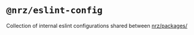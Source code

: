 # `@nrz/eslint-config`

Collection of internal eslint configurations shared between [nrz/packages/](https://github.com/khulnasoft/nrz/tree/main/packages)
